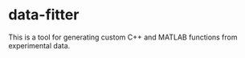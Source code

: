 # data-fitter
This is a tool for generating custom C++ and MATLAB functions from experimental data. 
